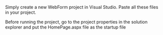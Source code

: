 Simply create a new WebForm project in Visual Studio. Paste all these files in your project.

Before running the project, go to the project properties in the solution explorer and put the HomePage.aspx file as the startup file


